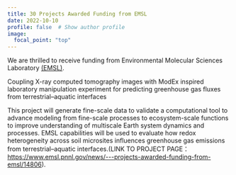 ```yaml
---
title: 30 Projects Awarded Funding from EMSL
date: 2022-10-10
profile: false  # Show author profile
image:
  focal_point: "top"
---
```


We are thrilled to receive funding from Environmental Molecular Sciences Laboratory [(EMSL)](https://www.emsl.pnnl.gov/news/---projects-awarded-funding-from-emsl/14806). 

Coupling X-ray computed tomography images with ModEx inspired laboratory manipulation experiment for predicting greenhouse gas fluxes from terrestrial–aquatic interfaces

This project will generate fine-scale data to validate a computational tool to advance modeling from fine-scale processes to ecosystem-scale functions to improve understanding of multiscale Earth system dynamics and processes. EMSL capabilities will be used to evaluate how redox heterogeneity across soil microsites influences greenhouse gas emissions from terrestrial–aquatic interfaces.(LINK TO PROJECT PAGE：https://www.emsl.pnnl.gov/news/---projects-awarded-funding-from-emsl/14806).
